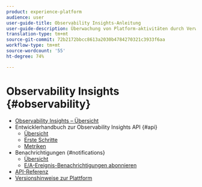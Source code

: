 ```yaml
---
product: experience-platform
audience: user
user-guide-title: Observability Insights-Anleitung
user-guide-description: Überwachung von Platform-aktivitäten durch Verwendung statistischer Metriken und Ereignisbenachrichtigungen.
translation-type: tm+mt
source-git-commit: 72b2172bbcc8613a2030b4784270321c3933f6aa
workflow-type: tm+mt
source-wordcount: '55'
ht-degree: 74%

---
```



# Observability Insights {#observability}

* [Observability Insights – Übersicht](home.md)
* Entwicklerhandbuch zur Observability Insights API {#api}
   * [Übersicht](api/overview.md)
   * [Erste Schritte](api/getting-started.md)
   * [Metriken](api/metrics.md)
* Benachrichtigungen {#notifications}
   * [Übersicht](notifications/overview.md)
   * [E/A-Ereignis-Benachrichtigungen abonnieren](notifications/subscribe.md)
* [API-Referenz](https://www.adobe.io/apis/experienceplatform/home/api-reference.html#!acpdr/swagger-specs/observability-insights.yaml)
* [Versionshinweise zur Plattform](https://docs.adobe.com/content/help/de-DE/experience-platform/release-notes/latest.html)